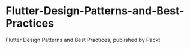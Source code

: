 # Flutter-Design-Patterns-and-Best-Practices
Flutter Design Patterns and Best Practices, published by Packt
